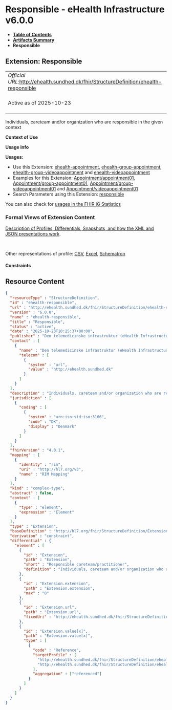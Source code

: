 # Responsible - eHealth Infrastructure v6.0.0

* [**Table of Contents**](toc.md)
* [**Artifacts Summary**](artifacts.md)
* **Responsible**

## Extension: Responsible 

| | |
| :--- | :--- |
| *Official URL*:http://ehealth.sundhed.dk/fhir/StructureDefinition/ehealth-responsible | *Version*:6.0.0 |
| Active as of 2025-10-23 | *Computable Name*:ehealth-responsible |

Individuals, careteam and/or organization who are responsible in the given context

**Context of Use**

**Usage info**

**Usages:**

* Use this Extension: [ehealth-appointment](StructureDefinition-ehealth-appointment.md), [ehealth-group-appointment](StructureDefinition-ehealth-group-appointment.md), [ehealth-group-videoappointment](StructureDefinition-ehealth-group-videoappointment.md) and [ehealth-videoappointment](StructureDefinition-ehealth-videoappointment.md)
* Examples for this Extension: [Appointment/appointment01](Appointment-appointment01.md), [Appointment/group-appointment01](Appointment-group-appointment01.md), [Appointment/group-videoappointment01](Appointment-group-videoappointment01.md) and [Appointment/videoappointment01](Appointment-videoappointment01.md)
* Search Parameters using this Extension: [responsible](SearchParameter-ehealth-appointment-search-responsible.md)

You can also check for [usages in the FHIR IG Statistics](https://packages2.fhir.org/xig/dk.ehealth.sundhed.fhir.ig.core|current/StructureDefinition/ehealth-responsible)

### Formal Views of Extension Content

 [Description of Profiles, Differentials, Snapshots, and how the XML and JSON presentations work](http://build.fhir.org/ig/FHIR/ig-guidance/readingIgs.html#structure-definitions). 

 

Other representations of profile: [CSV](StructureDefinition-ehealth-responsible.csv), [Excel](StructureDefinition-ehealth-responsible.xlsx), [Schematron](StructureDefinition-ehealth-responsible.sch) 

#### Constraints



## Resource Content

```json
{
  "resourceType" : "StructureDefinition",
  "id" : "ehealth-responsible",
  "url" : "http://ehealth.sundhed.dk/fhir/StructureDefinition/ehealth-responsible",
  "version" : "6.0.0",
  "name" : "ehealth-responsible",
  "title" : "Responsible",
  "status" : "active",
  "date" : "2025-10-23T10:25:37+00:00",
  "publisher" : "Den telemedicinske infrastruktur (eHealth Infrastructure)",
  "contact" : [
    {
      "name" : "Den telemedicinske infrastruktur (eHealth Infrastructure)",
      "telecom" : [
        {
          "system" : "url",
          "value" : "http://ehealth.sundhed.dk"
        }
      ]
    }
  ],
  "description" : "Individuals, careteam and/or organization who are responsible in the given context",
  "jurisdiction" : [
    {
      "coding" : [
        {
          "system" : "urn:iso:std:iso:3166",
          "code" : "DK",
          "display" : "Denmark"
        }
      ]
    }
  ],
  "fhirVersion" : "4.0.1",
  "mapping" : [
    {
      "identity" : "rim",
      "uri" : "http://hl7.org/v3",
      "name" : "RIM Mapping"
    }
  ],
  "kind" : "complex-type",
  "abstract" : false,
  "context" : [
    {
      "type" : "element",
      "expression" : "Element"
    }
  ],
  "type" : "Extension",
  "baseDefinition" : "http://hl7.org/fhir/StructureDefinition/Extension",
  "derivation" : "constraint",
  "differential" : {
    "element" : [
      {
        "id" : "Extension",
        "path" : "Extension",
        "short" : "Responsible careteam/practitioner",
        "definition" : "Individuals, careteam and/or organization who are responsible in the given context"
      },
      {
        "id" : "Extension.extension",
        "path" : "Extension.extension",
        "max" : "0"
      },
      {
        "id" : "Extension.url",
        "path" : "Extension.url",
        "fixedUri" : "http://ehealth.sundhed.dk/fhir/StructureDefinition/ehealth-responsible"
      },
      {
        "id" : "Extension.value[x]",
        "path" : "Extension.value[x]",
        "type" : [
          {
            "code" : "Reference",
            "targetProfile" : [
              "http://ehealth.sundhed.dk/fhir/StructureDefinition/ehealth-careteam",
              "http://ehealth.sundhed.dk/fhir/StructureDefinition/ehealth-practitioner"
            ],
            "aggregation" : ["referenced"]
          }
        ]
      }
    ]
  }
}

```
